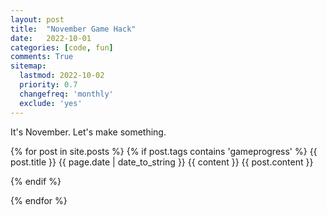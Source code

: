 ```yaml
---
layout: post
title:  "November Game Hack"
date:   2022-10-01
categories: [code, fun]
comments: True
sitemap:
  lastmod: 2022-10-02
  priority: 0.7
  changefreq: 'monthly'
  exclude: 'yes'
---
```


It's November. Let's make something.

{% for post in site.posts %}
{% if post.tags contains 'gameprogress' %}
  {{ post.title }}
  <time datetime="{{ page.date | date_to_xmlschema }}" class="post-date">{{ page.date | date_to_string }}</time>
  {{ content }}
  {{ post.content }}

{% endif %}

{% endfor %}
